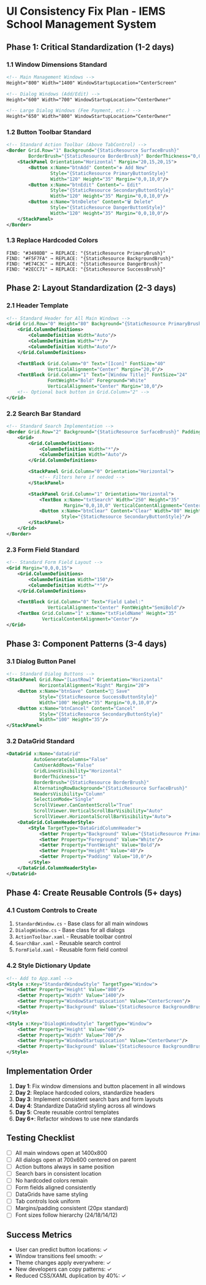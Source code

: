 # UI Consistency Fix Plan - IEMS School Management System

## Phase 1: Critical Standardization (1-2 days)

### 1.1 Window Dimensions Standard
```xml
<!-- Main Management Windows -->
Height="800" Width="1400" WindowStartupLocation="CenterScreen"

<!-- Dialog Windows (Add/Edit) -->
Height="600" Width="700" WindowStartupLocation="CenterOwner"

<!-- Large Dialog Windows (Fee Payment, etc.) -->
Height="650" Width="800" WindowStartupLocation="CenterOwner"
```

### 1.2 Button Toolbar Standard
```xml
<!-- Standard Action Toolbar (Above TabControl) -->
<Border Grid.Row="1" Background="{StaticResource SurfaceBrush}"
        BorderBrush="{StaticResource BorderBrush}" BorderThickness="0,0,0,1">
    <StackPanel Orientation="Horizontal" Margin="20,15,20,15">
        <Button x:Name="btnAdd" Content="➕ Add New"
                Style="{StaticResource PrimaryButtonStyle}"
                Width="120" Height="35" Margin="0,0,10,0"/>
        <Button x:Name="btnEdit" Content="✏️ Edit"
                Style="{StaticResource SecondaryButtonStyle}"
                Width="120" Height="35" Margin="0,0,10,0"/>
        <Button x:Name="btnDelete" Content="🗑️ Delete"
                Style="{StaticResource DangerButtonStyle}"
                Width="120" Height="35" Margin="0,0,10,0"/>
    </StackPanel>
</Border>
```

### 1.3 Replace Hardcoded Colors
```
FIND: "#3498DB" → REPLACE: "{StaticResource PrimaryBrush}"
FIND: "#F5F7FA" → REPLACE: "{StaticResource BackgroundBrush}"
FIND: "#E74C3C" → REPLACE: "{StaticResource DangerBrush}"
FIND: "#2ECC71" → REPLACE: "{StaticResource SuccessBrush}"
```

## Phase 2: Layout Standardization (2-3 days)

### 2.1 Header Template
```xml
<!-- Standard Header for All Main Windows -->
<Grid Grid.Row="0" Height="80" Background="{StaticResource PrimaryBrush}">
    <Grid.ColumnDefinitions>
        <ColumnDefinition Width="Auto"/>
        <ColumnDefinition Width="*"/>
        <ColumnDefinition Width="Auto"/>
    </Grid.ColumnDefinitions>

    <TextBlock Grid.Column="0" Text="[Icon]" FontSize="40"
               VerticalAlignment="Center" Margin="20,0"/>
    <TextBlock Grid.Column="1" Text="[Window Title]" FontSize="24"
               FontWeight="Bold" Foreground="White"
               VerticalAlignment="Center" Margin="10,0"/>
    <!-- Optional back button in Grid.Column="2" -->
</Grid>
```

### 2.2 Search Bar Standard
```xml
<!-- Standard Search Implementation -->
<Border Grid.Row="2" Background="{StaticResource SurfaceBrush}" Padding="20,10">
    <Grid>
        <Grid.ColumnDefinitions>
            <ColumnDefinition Width="*"/>
            <ColumnDefinition Width="Auto"/>
        </Grid.ColumnDefinitions>

        <StackPanel Grid.Column="0" Orientation="Horizontal">
            <!-- Filters here if needed -->
        </StackPanel>

        <StackPanel Grid.Column="1" Orientation="Horizontal">
            <TextBox x:Name="txtSearch" Width="250" Height="35"
                     Margin="0,0,10,0" VerticalContentAlignment="Center"/>
            <Button x:Name="btnClear" Content="Clear" Width="80" Height="35"
                    Style="{StaticResource SecondaryButtonStyle}"/>
        </StackPanel>
    </Grid>
</Border>
```

### 2.3 Form Field Standard
```xml
<!-- Standard Form Field Layout -->
<Grid Margin="0,0,0,15">
    <Grid.ColumnDefinitions>
        <ColumnDefinition Width="150"/>
        <ColumnDefinition Width="*"/>
    </Grid.ColumnDefinitions>

    <TextBlock Grid.Column="0" Text="Field Label:"
               VerticalAlignment="Center" FontWeight="SemiBold"/>
    <TextBox Grid.Column="1" x:Name="txtFieldName" Height="35"
             VerticalContentAlignment="Center"/>
</Grid>
```

## Phase 3: Component Patterns (3-4 days)

### 3.1 Dialog Button Panel
```xml
<!-- Standard Dialog Buttons -->
<StackPanel Grid.Row="[LastRow]" Orientation="Horizontal"
            HorizontalAlignment="Right" Margin="20">
    <Button x:Name="btnSave" Content="💾 Save"
            Style="{StaticResource SuccessButtonStyle}"
            Width="100" Height="35" Margin="0,0,10,0"/>
    <Button x:Name="btnCancel" Content="Cancel"
            Style="{StaticResource SecondaryButtonStyle}"
            Width="100" Height="35"/>
</StackPanel>
```

### 3.2 DataGrid Standard
```xml
<DataGrid x:Name="dataGrid"
          AutoGenerateColumns="False"
          CanUserAddRows="False"
          GridLinesVisibility="Horizontal"
          BorderThickness="1"
          BorderBrush="{StaticResource BorderBrush}"
          AlternatingRowBackground="{StaticResource SurfaceBrush}"
          HeadersVisibility="Column"
          SelectionMode="Single"
          ScrollViewer.CanContentScroll="True"
          ScrollViewer.VerticalScrollBarVisibility="Auto"
          ScrollViewer.HorizontalScrollBarVisibility="Auto">
    <DataGrid.ColumnHeaderStyle>
        <Style TargetType="DataGridColumnHeader">
            <Setter Property="Background" Value="{StaticResource PrimaryBrush}"/>
            <Setter Property="Foreground" Value="White"/>
            <Setter Property="FontWeight" Value="Bold"/>
            <Setter Property="Height" Value="40"/>
            <Setter Property="Padding" Value="10,0"/>
        </Style>
    </DataGrid.ColumnHeaderStyle>
</DataGrid>
```

## Phase 4: Create Reusable Controls (5+ days)

### 4.1 Custom Controls to Create
1. `StandardWindow.cs` - Base class for all main windows
2. `DialogWindow.cs` - Base class for all dialogs
3. `ActionToolbar.xaml` - Reusable toolbar control
4. `SearchBar.xaml` - Reusable search control
5. `FormField.xaml` - Reusable form field control

### 4.2 Style Dictionary Update
```xml
<!-- Add to App.xaml -->
<Style x:Key="StandardWindowStyle" TargetType="Window">
    <Setter Property="Height" Value="800"/>
    <Setter Property="Width" Value="1400"/>
    <Setter Property="WindowStartupLocation" Value="CenterScreen"/>
    <Setter Property="Background" Value="{StaticResource BackgroundBrush}"/>
</Style>

<Style x:Key="DialogWindowStyle" TargetType="Window">
    <Setter Property="Height" Value="600"/>
    <Setter Property="Width" Value="700"/>
    <Setter Property="WindowStartupLocation" Value="CenterOwner"/>
    <Setter Property="Background" Value="{StaticResource BackgroundBrush}"/>
</Style>
```

## Implementation Order

1. **Day 1**: Fix window dimensions and button placement in all windows
2. **Day 2**: Replace hardcoded colors, standardize headers
3. **Day 3**: Implement consistent search bars and form layouts
4. **Day 4**: Standardize DataGrid styling across all windows
5. **Day 5**: Create reusable control templates
6. **Day 6+**: Refactor windows to use new standards

## Testing Checklist

- [ ] All main windows open at 1400x800
- [ ] All dialogs open at 700x600 centered on parent
- [ ] Action buttons always in same position
- [ ] Search bars in consistent location
- [ ] No hardcoded colors remain
- [ ] Form fields aligned consistently
- [ ] DataGrids have same styling
- [ ] Tab controls look uniform
- [ ] Margins/padding consistent (20px standard)
- [ ] Font sizes follow hierarchy (24/18/14/12)

## Success Metrics

- User can predict button locations: ✓
- Window transitions feel smooth: ✓
- Theme changes apply everywhere: ✓
- New developers can copy patterns: ✓
- Reduced CSS/XAML duplication by 40%: ✓